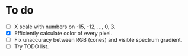 # To do
- [ ] X scale with numbers on -15, -12, ..., 0, 3.
- [x] Efficiently calculate color of every pixel.
- [ ] Fix unaccuracy between RGB (cones) and visible spectrum gradient.
- [ ] Try TODO list.
